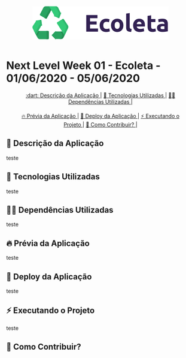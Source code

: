 <div align="center" style="margin: 50px;">
  <img alt="logo ecoleta" src="./img/logo.svg" width="auto" heigth="auto"/>
</div>

# Next Level Week 01 - Ecoleta - 01/06/2020 - 05/06/2020

<div align="center" style="margin: 20px;">
  <p align="center" >
    <a href="#dart-descricao-da-aplicacao"> :dart: Descrição da Aplicação </a> |
    <a href="#tecnologias-utilizadas"> 🚀 Tecnologias Utilizadas </a> |
    <a href="#tecnologias-usadas"> 👨‍🚀 Dependências Utilizadas </a> |
  </p>
</div>

<div align="center" style="margin: 20px;">
  <p align="center" >
    <a href="#prévia-da-aplicação"> 🔥 Prévia da Aplicação </a> |    
    <a href="#deploy-da-aplicação"> 🔨 Deploy da Aplicação </a> |
    <a href="#executando-o-projeto"> ⚡ Executando o Projeto </a> |
    <a href="#como-contribuir?"> 🤔 Como Contribuir? </a> |    
  </p>
</div>

## 🎯 Descrição da Aplicação

teste

## 🚀 Tecnologias Utilizadas

teste

## 👨‍🚀 Dependências Utilizadas

teste

## 🔥 Prévia da Aplicação

teste

## 🔨 Deploy da Aplicação

teste

## ⚡ Executando o Projeto


teste

## 🤔 Como Contribuir?
